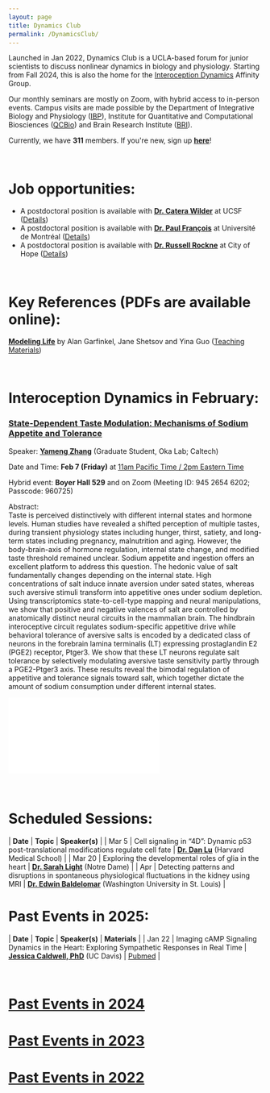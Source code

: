 ```yaml
---
layout: page
title: Dynamics Club
permalink: /DynamicsClub/
---
```


Launched in Jan 2022, Dynamics Club is a UCLA-based forum for junior scientists to discuss nonlinear dynamics in biology and physiology. Starting from Fall 2024, this is also the home for the [Interoception Dynamics](https://bri.ucla.edu/affinity-groups/#1725383881651-5acf33f9-a12c) Affinity Group. 

Our monthly seminars are mostly on Zoom, with hybrid access to in-person events. Campus visits are made possible by the Department of Integrative Biology and Physiology ([IBP](https://www.ibp.ucla.edu)), Institute for Quantitative and Computational Biosciences ([QCBio](https://qcb.ucla.edu)) and Brain Research Institute ([BRI](https://bri.ucla.edu)).

Currently, we have **311** members. If you're new, sign up [**here**](http://eepurl.com/hSqQLD)! 

&nbsp;
&nbsp;

# Job opportunities:
- A postdoctoral position is available with [**Dr. Catera Wilder**](https://pharm.ucsf.edu/wilder) at UCSF ([Details](https://opportunities.ucsf.edu/content/postdoctoral-scholar-research-position-computational-modeling-dynamic-cell-systems))
- A postdoctoral position is available with [**Dr. Paul François**](https://www.francoisresearch.org) at Université de Montréal ([Details](https://www.francoisresearch.org/positions))
- A postdoctoral position is available with [**Dr. Russell Rockne**](https://www.cityofhope.org/russell-rockne) at City of Hope ([Details](https://www.cityofhopejobs.org/job/4051/postdoctoral-fellow-mathematical-oncology-research-us-ca-duarte-10024512-44/))

&nbsp;
&nbsp;

# Key References (PDFs are available online): 

[**Modeling Life**](https://link.springer.com/book/10.1007/978-3-319-59731-7) by Alan Garfinkel, Jane Shetsov and Yina Guo ([Teaching Materials](https://modelinginbiology.github.io))

&nbsp;
&nbsp;

# Interoception Dynamics in February: 

### [**State-Dependent Taste Modulation: Mechanisms of Sodium Appetite and Tolerance**](https://pubmed.ncbi.nlm.nih.gov/37989313/)

Speaker: [**Yameng Zhang**](https://okalab.caltech.edu/lab-members) (Graduate Student, Oka Lab; Caltech)

Date and Time: **Feb 7 (Friday)** at <ins>11am Pacific Time / 2pm Eastern Time</ins>

Hybrid event: **Boyer Hall 529** and on Zoom (Meeting ID: 945 2654 6202; Passcode: 960725)	

Abstract:\
Taste is perceived distinctively with different internal states and hormone levels. Human studies have revealed a shifted perception of multiple tastes, during transient physiology states including hunger, thirst, satiety, and long-term states including pregnancy, malnutrition and aging. However, the body-brain-axis of hormone regulation, internal state change, and modified taste threshold remained unclear. Sodium appetite and ingestion offers an excellent platform to address this question. The hedonic value of salt fundamentally changes depending on the internal state. High concentrations of salt induce innate aversion under sated states, whereas such aversive stimuli transform into appetitive ones under sodium depletion. Using transcriptomics state-to-cell-type mapping and neural manipulations, we show that positive and negative valences of salt are controlled by anatomically distinct neural circuits in the mammalian brain. The hindbrain interoceptive circuit regulates sodium-specific appetitive drive while behavioral tolerance of aversive salts is encoded by a dedicated class of neurons in the forebrain lamina terminalis (LT) expressing prostaglandin E2 (PGE2) receptor, Ptger3. We show that these LT neurons regulate salt tolerance by selectively modulating aversive taste sensitivity partly through a PGE2-Ptger3 axis. These results reveal the bimodal regulation of appetitive and tolerance signals toward salt, which together dictate the amount of sodium consumption under different internal states.

![DynamicsClub](/images/DynamicsClub_Feb2025.pdf)

&nbsp;
&nbsp;

# Scheduled Sessions:

| **Date** | **Topic** | **Speaker(s)** |
| Mar 5 | Cell signaling in “4D”: Dynamic p53 post-translational modifications regulate cell fate | [**Dr. Dan Lu**](https://www.lahavlab.com/dan-lu) (Harvard Medical School) |
| Mar 20 | Exploring the developmental roles of glia in the heart | [**Dr. Sarah Light**](http://smithneurallab.weebly.com/people.html) (Notre Dame) |
| Apr | Detecting patterns and disruptions in spontaneous physiological fluctuations in the kidney using MRI | [**Dr. Edwin Baldelomar**](https://www.mir.wustl.edu/employees/edwin-baldelomar/) (Washington University in St. Louis) |

# Past Events in 2025:

| **Date** | **Topic** | **Speaker(s)** | **Materials** |
| Jan 22 | Imaging cAMP Signaling Dynamics in the Heart: Exploring Sympathetic Responses in Real Time | [**Jessica Caldwell, PhD**](https://health.ucdavis.edu/pharmacology/postdoctoral_scholars.html) (UC Davis) | [Pubmed](https://pubmed.ncbi.nlm.nih.gov/36662864/) |

&nbsp;
&nbsp; 

# [Past Events in 2024](https://lingyunxiong.github.io/2024/12/30/DynamicsClub.html)

# [Past Events in 2023](https://lingyunxiong.github.io/2023/12/15/dynamicsclub.html)

# [Past Events in 2022](https://lingyunxiong.github.io/2022/12/16/dynamicsclub.html)

&nbsp;
&nbsp;



